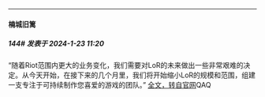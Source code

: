 
*****

####  楠城旧篱  
##### 144#       发表于 2024-1-23 11:20

“随着Riot范围内更大的业务变化，我们需要对LoR的未来做出一些非常艰难的决定。从今天开始，在接下来的几个月里，我们将开始缩小LoR的规模和范围，组建一支专注于可持续制作您喜爱的游戏的团队。”
[全文，转自官网](https://qun.qq.com/qqweb/qunpro/share?_wv=3&amp;_wwv=128&amp;appChannel=share&amp;inviteCode=223QXfaAfv2&amp;contentID=1tJ8Ys&amp;businessType=2&amp;from=246610&amp;biz=ka&amp;mainSourceId=share&amp;subSourceId=others&amp;jumpsource=shorturl)QAQ

